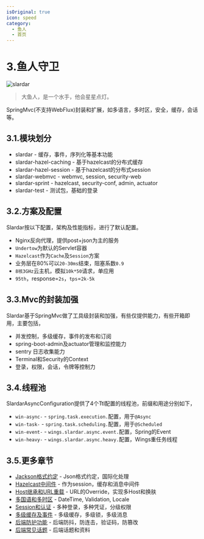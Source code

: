 ```yaml
---
isOriginal: true
icon: speed
category:
  - 鱼人
  - 首页
---
```


# 3.鱼人守卫

![slardar](/slardar_icon.png)

> 大鱼人，是一个水手，他会星星点灯。

SpringMvc(不支持WebFlux)封装和扩展，如多语言，多时区，安全，缓存，会话等。

## 3.1.模块划分

* slardar - 缓存，事件，序列化等基本功能
* slardar-hazel-caching - 基于hazelcast的分布式缓存
* slardar-hazel-session - 基于hazelcast的分布式session
* slardar-webmvc - webmvc, session, security-web
* slardar-sprint - hazelcast, security-conf, admin, actuator
* slardar-test - 测试包，基础的登录

## 3.2.方案及配置

Slardar按以下配置，架构及性能指标，进行了默认配置。

* Nginx反向代理，提供post+json为主的服务
* `Undertow`为默认的Servlet容器
* `Hazelcast`作为`Cache`及`Session`方案
* 业务层在80%可以`20-30ms`结束，阻塞系数`0.9`
* `8核3GHz`云主机，模拟`10k*50`请求，单应用
* `95th`，response=`2s`，`tps`=`2k-5k`

## 3.3.Mvc的封装加强

Slardar基于SpringMvc做了工具级封装和加强，有些仅提供能力，有些开箱即用，主要包括，

* 并发控制，多级缓存，事件的发布和订阅
* spring-boot-admin及actuator管理和监控能力
* sentry 日志收集能力
* Terminal和Security的Context
* 登录，权限，会话，令牌等控制力

## 3.4.线程池

SlardarAsyncConfiguration提供了4个Ttl配置的线程池，前缀和用途分别如下，

* `win-async-` - `spring.task.execution.`配置，用于`@Async`
* `win-task-` - `spring.task.scheduling.`配置，用于`@Scheduled`
* `win-event-` - `wings.slardar.async.event.`配置，Spring的Event
* `win-heavy-` - `wings.slardar.async.heavy.`配置，Wings重任务线程

## 3.5.更多章节

* [Jackson格式约定](3a-jackson.md) - Json格式约定，国际化处理
* [Hazelcast中间件](3b-hazelcast.md) - 作为session，缓存和消息中间件
* [Host继承和URL重载](3c-host-ext.md) - URL的Override，实现多Host和换肤
* [多国语和多时区](3d-i18n-zone.md) - DateTime, Validation, Locale
* [Session和认证](3e-auth-session.md) - 多种登录，多种凭证，分级权限
* [多级缓存及事件](3f-cache-event.md) - 多级缓存，多级锁，多级消息
* [后端防护功能](3g-fun-server.md) - 后端防抖，防连击，验证码，防篡改
* [后端常见话题](3h-qa-slardar.md) - 后端话题和资料
